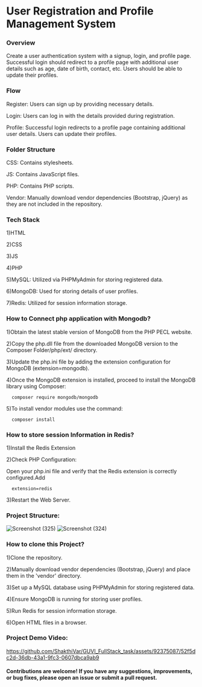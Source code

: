 # User Registration and Profile Management System

### Overview

Create a user authentication system with a signup, login, and profile page. Successful login should redirect to a profile page with additional user details such as age, date of birth, contact, etc. Users should be able to update their profiles.

### Flow

Register: Users can sign up by providing necessary details.

Login: Users can log in with the details provided during registration.

Profile: Successful login redirects to a profile page containing additional user details. Users can update their profiles.

### Folder Structure

CSS: Contains stylesheets.

JS: Contains JavaScript files.

PHP: Contains PHP scripts.

Vendor: Manually download vendor dependencies (Bootstrap, jQuery) as they are not included in the repository.

### Tech Stack

1)HTML

2)CSS

3)JS

4)PHP

5)MySQL: Utilized via PHPMyAdmin for storing registered data.

6)MongoDB: Used for storing details of user profiles.

7)Redis: Utilized for session information storage.

### How to Connect php application with Mongodb?

1)Obtain the latest stable version of MongoDB from the PHP PECL website.

2)Copy the php.dll file from the downloaded MongoDB version to the Composer Folder/php/ext/ directory.

3)Update the php.ini file by adding the extension configuration for MongoDB (extension=mongodb).

4)Once the MongoDB extension is installed, proceed to install the MongoDB library using Composer:

      composer require mongodb/mongodb
      
5)To install vendor modules use the command:

      composer install
      
      
### How to store session Information in Redis?

1)Install the Redis Extension

2)Check PHP Configuration:

Open your php.ini file and verify that the Redis extension is correctly configured.Add 

      extension=redis

3)Restart the Web Server.


### Project Structure:

![Screenshot (325)](https://github.com/ShakthiVar/GUVI_FullStack_task/assets/92375087/5f10b0a8-0873-4364-a2dd-00f43959deb7)
![Screenshot (324)](https://github.com/ShakthiVar/GUVI_FullStack_task/assets/92375087/18c1b94a-2aeb-4377-b869-be551c412b74)

### How to clone this Project?

1)Clone the repository.

2)Manually download vendor dependencies (Bootstrap, jQuery) and place them in the 'vendor' directory.

3)Set up a MySQL database using PHPMyAdmin for storing registered data.

4)Ensure MongoDB is running for storing user profiles.

5)Run Redis for session information storage.

6)Open HTML files in a browser.

### Project Demo Video:


https://github.com/ShakthiVar/GUVI_FullStack_task/assets/92375087/52f5dc2d-36db-43a1-9fc3-0607dbca9ab9


#### Contributions are welcome! If you have any suggestions, improvements, or bug fixes, please open an issue or submit a pull request.
